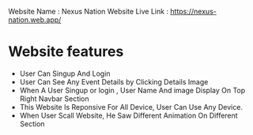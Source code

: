 Website Name : Nexus Nation
Website Live Link : https://nexus-nation.web.app/

# Website features

* User Can Singup And Login 
* User Can See Any Event Details by Clicking Details Image
* When A User Singup or login , User Name And image Display On Top Right Navbar Section
* This Website Is Reponsive For All Device, User Can Use Any Device.
* When User Scall Website, He Saw Different Animation On Different Section
